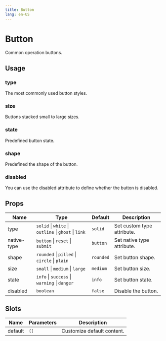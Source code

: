 ```yaml
---
title: Button
lang: en-US
---
```


# Button

Common operation buttons.

## Usage

### type

The most commonly used button styles.

<demo src="../../../example/button/types.vue"></demo>

### size

Buttons stacked small to large sizes.

<demo src="../../../example/button/sizes.vue"></demo>

### state

Predefined button state.

<demo src="../../../example/button/states.vue"></demo>

### shape

Predefined the shape of the button.

<demo src="../../../example/button/shapes.vue"></demo>

### disabled

You can use the disabled attribute to define whether the button is disabled.

<demo src="../../../example/button/disabled.vue"></demo>

## Props

| Name        | Type                                                 | Default   | Description                |
| ----------- | ---------------------------------------------------- | --------- | -------------------------- |
| type        | `solid` \| `white` \| `outline` \| `ghost` \| `link` | `solid`   | Set custom type attribute. |
| native-type | `button` \| `reset` \| `submit`                      | `button`  | Set native type attribute. |
| shape       | `rounded` \| `pilled` \| `circle` \| `plain`         | `rounded` | Set button shape.          |
| size        | `small` \| `medium` \| `large`                       | `medium`  | Set button size.           |
| state       | `info` \| `success` \| `warning` \| `danger`         | `info`    | Set button state.          |
| disabled    | `boolean`                                            | `false`   | Disable the button.        |

## Slots

| Name    | Parameters | Description                |
| ------- | ---------- | -------------------------- |
| default | `()`       | Customize default content. |
